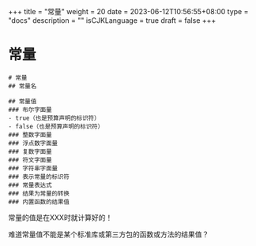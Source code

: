 +++
title = "常量"
weight = 20
date = 2023-06-12T10:56:55+08:00
type = "docs"
description = ""
isCJKLanguage = true
draft = false
+++

# 常量

```markmap
# 常量
## 常量名

## 常量值
### 布尔字面量
- true（也是预算声明的标识符）
- false（也是预算声明的标识符）
### 整数字面量
### 浮点数字面量
### 复数字面量
### 符文字面量
### 字符串字面量
### 表示常量的标识符
### 常量表达式
### 结果为常量的转换
### 内置函数的结果值
```

常量的值是在XXX时就计算好的！



难道常量值不能是某个标准库或第三方包的函数或方法的结果值？

